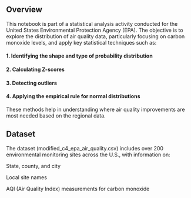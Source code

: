 ## Overview

This notebook is part of a statistical analysis activity conducted for the United States Environmental Protection Agency (EPA). The objective is to explore the distribution of air quality data, particularly focusing on carbon monoxide levels, and apply key statistical techniques such as:

#### 1. Identifying the shape and type of probability distribution

#### 2. Calculating Z-scores

#### 3. Detecting outliers

#### 4. Applying the empirical rule for normal distributions

These methods help in understanding where air quality improvements are most needed based on the regional data.

## Dataset

The dataset (modified_c4_epa_air_quality.csv) includes over 200 environmental monitoring sites across the U.S., with information on:

State, county, and city

Local site names

AQI (Air Quality Index) measurements for carbon monoxide
